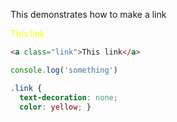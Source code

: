 
This demonstrates how to make a link

<a class="link">This link</a>

<style>
    .link {
  text-decoration: none;
  color: yellow; }

</style>

~~~html
<a class="link">This link</a>
~~~

~~~js
console.log('something')
~~~

~~~css
.link {
  text-decoration: none;
  color: yellow; }

~~~